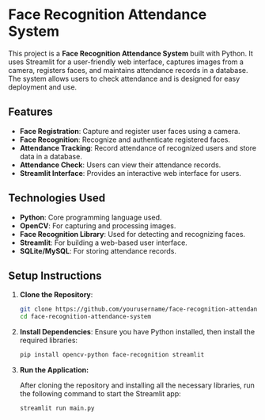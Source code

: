 # Face Recognition Attendance System

This project is a **Face Recognition Attendance System** built with Python. It uses Streamlit for a user-friendly web interface, captures images from a camera, registers faces, and maintains attendance records in a database. The system allows users to check attendance and is designed for easy deployment and use.

## Features

- **Face Registration**: Capture and register user faces using a camera.
- **Face Recognition**: Recognize and authenticate registered faces.
- **Attendance Tracking**: Record attendance of recognized users and store data in a database.
- **Attendance Check**: Users can view their attendance records.
- **Streamlit Interface**: Provides an interactive web interface for users.

## Technologies Used

- **Python**: Core programming language used.
- **OpenCV**: For capturing and processing images.
- **Face Recognition Library**: Used for detecting and recognizing faces.
- **Streamlit**: For building a web-based user interface.
- **SQLite/MySQL**: For storing attendance records.

## Setup Instructions

1. **Clone the Repository**:
   ```bash
   git clone https://github.com/yourusername/face-recognition-attendance-system.git
   cd face-recognition-attendance-system
2. **Install Dependencies**: Ensure you have Python installed, then install the required libraries:

   ```bash
   pip install opencv-python face-recognition streamlit
   
3. **Run the Application:**

   After cloning the repository and installing all the necessary libraries, run the following command to start the Streamlit app:
   ``` bash
   streamlit run main.py
